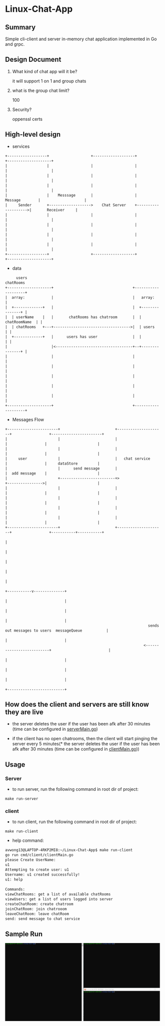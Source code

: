 # Linux-Chat-App

## Summary

Simple cli-client and server in-memory chat application implemented in Go and grpc.

## Design Document

1. What kind of chat app will it be?

    it will support 1 on 1 and group chats

2. what is the group chat limit?

    100

3. Security?

    oppenssl certs

## High-level design

* services

```
+------------------+                   +-------------------+                     +--------------------+
|                  |                   |                   |                     |                    |
|                  |                   |                   |                     |                    |
|                  |                   |                   |                     |                    |
|                  |    Messsage       |                   |      Message        |                    |
|     Sender       +------------------->    Chat Server    +-------------------->|       Receiver     |
|                  |                   |                   |                     |                    |
|                  |                   |                   |                     |                    |
|                  |                   |                   |                     |                    |
|                  |                   |                   |                     |                    |
+------------------+                   +-------------------+                     +--------------------+

```
* data

```
     users                                                     chatRooms
+--------------------+                                    +--------------------+
|  array:            |                                    |   array:           |
|  +-------------+   |                                    |  +---------------+ |
|  | userName    |   |       chatRooms has chatroom       |  | chatRoomName  | |
|  | chatRooms   +---+----------------------------------->|  | users         | |
|  +-------------+   |      users has user                |  |               | |
|                    |<-----------------------------------+--+---------------+ |
|                    |                                    |                    |
|                    |                                    |                    |
|                    |                                    |                    |
|                    |                                    |                    |
|                    |                                    |                    |
+--------------------+                                    +--------------------+
```

* Messages Flow

```
+-----------------------+                         +---------------------+                 +-----------------------+
|                       |                         |                     |                 |                       |
|                       |                         |                     |                 |                       |
|     user              |                         |   chat service      |                 |     dataStore         |
|                       |      send message       |                     |  add message    |                       |
|                       +-------------------------+>                    +---------------->|                       |
|                       |                         |                     |                 |                       |
|                       |                         |                     |                 |                       |
|                       |                         |                     |                 |                       |
|                       |                         |                     |                 |                       |
+-----------------------+                         +---------------------+                 +-----------+-----------+
                                                                                                      |
                                                                                                      |
                                                                                                      |
                                                                                                      |
                                                                                                      |
                                                                                          +-----------v--------------+
                                                                                          |                          |
                                                                                          |                          |
                                                                                          |                          |
                                                                 sends out messages to users  messageQueue           |
                                                                                          |                          |
                                                               <--------------------------+                          |
                                                                                          |                          |
                                                                                          |                          |
                                                                                          |                          |
                                                                                          +--------------------------+
```

## How does the client and servers are still know they are live

* the server deletes the user if the user has been afk after 30 minutes (time can be configured in [serverMain.go](./cmd/server/serverMain.go))

* if the client has no open chatrooms, then the client will start pinging the server every 5 minutes(* the server deletes the user if the user has been afk after 30 minutes (time can be configured in [clientMain.go](./cmd/client/clientMain.go)))

## Usage

### Server

* to run server, run the following command in root dir of project:
```
make run-server
```

### client

* to run client, run the following command in root dir of project:
```
make run-client
```

* help command:

```
avwong13@LAPTOP-4RKP2MI8:~/Linux-Chat-App$ make run-client
go run cmd/client/clientMain.go
please Create UserName:
u1
Attempting to create user: u1
Username: u1 created successfully!
u1: help

Commands:
viewChatRooms: get a list of available chatRooms
viewUsers: get a list of users logged into server
createChatRoom: create chatroom
joinChatRoom: join chatrooom
leaveChatRoom: leave chatRoom
send: send message to chat service
```
## Sample Run

![sampleRun](./sampleRun.gif)
